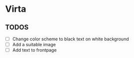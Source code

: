 # Virta
## TODOS
 - [ ] Change color scheme to black text on white background
 - [ ] Add a suitable image
 - [ ] Add text to frontpage
